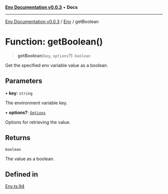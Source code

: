[**Env Documentation v0.0.3**](../../README.md) • **Docs**

***

[Env Documentation v0.0.3](../../modules.md) / [Env](../README.md) / getBoolean

# Function: getBoolean()

> **getBoolean**(`key`, `options`?): `boolean`

Get the specified env variable value as a boolean.

## Parameters

• **key**: `string`

The environment variable key.

• **options?**: [`Options`](../../declarations/interfaces/Options.md)

Options for retrieving the value.

## Returns

`boolean`

The value as a boolean.

## Defined in

[Env.ts:94](https://github.com/stonemjs/env/blob/b9384c9f2eaa1e1c01fd002559fef84ab6a88948/src/Env.ts#L94)
